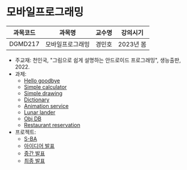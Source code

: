 # 모바일프로그래밍

| 과목코드 | 과목명           | 교수명 | 강의시기  |
|----------|------------------|--------|-----------|
| DGMD217  | 모바일프로그래밍 | 경민호 | 2023년 봄 |

- 주교재: 천인국, "그림으로 쉽게 설명하는 안드로이드 프로그래밍", 생능출판, 2022.
- 과제:
  - [Hello goodbye](./assignments/HelloGoodBye)
  - [Simple calculator](./assignments/SimpleCalculator)
  - [Simple drawing](./assignments/SimpleDrawing)
  - [Dictionary](./assignments/Dictionary)
  - [Animation service](./assignments/AnimationService)
  - [Lunar lander](./assignments/LunarLander)
  - [Obj DB](./assignments/ObjDB)
  - [Restaurant reservation](./assignments/RestaurantReservation)
- 프로젝트:
  - [S-BA](https://github.com/safe-bicycle-assistant/s-ba)
  - [아이디어 발표](./project/s-ba-proposal.pdf)
  - [중간 발표](./project/s-ba-proposal.pdf)
  - [최종 발표](./project/s-ba-proposal.pdf)
